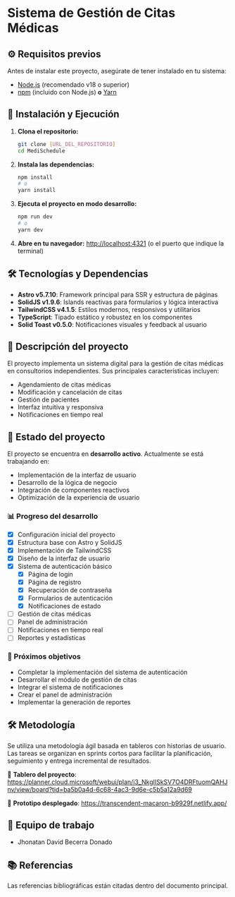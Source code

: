 # Sistema de Gestión de Citas Médicas

## ⚙️ Requisitos previos

Antes de instalar este proyecto, asegúrate de tener instalado en tu sistema:
- [Node.js](https://nodejs.org/) (recomendado v18 o superior)
- [npm](https://www.npmjs.com/) (incluido con Node.js) **o** [Yarn](https://yarnpkg.com/)

## 🚀 Instalación y Ejecución

1. **Clona el repositorio:**
   ```bash
   git clone [URL_DEL_REPOSITORIO]
   cd MediSchedule
   ```

2. **Instala las dependencias:**
   ```bash
   npm install
   # o
   yarn install
   ```

3. **Ejecuta el proyecto en modo desarrollo:**
   ```bash
   npm run dev
   # o
   yarn dev
   ```

4. **Abre en tu navegador:**
   [http://localhost:4321](http://localhost:4321) (o el puerto que indique la terminal)

## 🛠 Tecnologías y Dependencias

- **Astro v5.7.10**: Framework principal para SSR y estructura de páginas
- **SolidJS v1.9.6**: Islands reactivas para formularios y lógica interactiva
- **TailwindCSS v4.1.5**: Estilos modernos, responsivos y utilitarios
- **TypeScript**: Tipado estático y robustez en los componentes
- **Solid Toast v0.5.0**: Notificaciones visuales y feedback al usuario

## 📝 Descripción del proyecto

El proyecto implementa un sistema digital para la gestión de citas médicas en consultorios independientes. Sus principales características incluyen:

- Agendamiento de citas médicas
- Modificación y cancelación de citas
- Gestión de pacientes
- Interfaz intuitiva y responsiva
- Notificaciones en tiempo real

## 🚧 Estado del proyecto

El proyecto se encuentra en **desarrollo activo**. Actualmente se está trabajando en:

- Implementación de la interfaz de usuario
- Desarrollo de la lógica de negocio
- Integración de componentes reactivos
- Optimización de la experiencia de usuario

### 📊 Progreso del desarrollo

- [x] Configuración inicial del proyecto
- [x] Estructura base con Astro y SolidJS
- [x] Implementación de TailwindCSS
- [x] Diseño de la interfaz de usuario
- [x] Sistema de autenticación básico
  - [x] Página de login
  - [x] Página de registro
  - [x] Recuperación de contraseña
  - [x] Formularios de autenticación
  - [x] Notificaciones de estado
- [ ] Gestión de citas médicas
- [ ] Panel de administración
- [ ] Notificaciones en tiempo real
- [ ] Reportes y estadísticas

### 🎯 Próximos objetivos

- Completar la implementación del sistema de autenticación
- Desarrollar el módulo de gestión de citas
- Integrar el sistema de notificaciones
- Crear el panel de administración
- Implementar la generación de reportes

## 🛠 Metodología

Se utiliza una metodología ágil basada en tableros con historias de usuario. Las tareas se organizan en sprints cortos para facilitar la planificación, seguimiento y entrega incremental de resultados.

🔗 **Tablero del proyecto**: https://planner.cloud.microsoft/webui/plan/i3_NkglISkSV7O4DRFtuomQAHJnv/view/board?tid=ba5b0a4d-6c68-4ac3-9d6e-c5b5a12a9d69

🔗 **Prototipo desplegado**: https://transcendent-macaron-b9929f.netlify.app/

## 👥 Equipo de trabajo

- Jhonatan David Becerra Donado 

## 📚 Referencias

Las referencias bibliográficas están citadas dentro del documento principal.